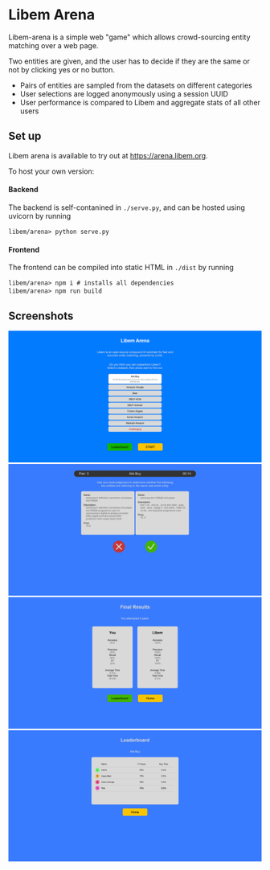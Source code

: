 # Libem Arena

Libem-arena is a simple web "game" which allows crowd-sourcing entity matching over a web page.

Two entities are given, and the user has to decide if they are the same or not by clicking yes or no button.
- Pairs of entities are sampled from the datasets on different categories
- User selections are logged anonymously using a session UUID
- User performance is compared to Libem and aggregate stats of all other users

## Set up

Libem arena is available to try out at https://arena.libem.org.

To host your own version: 

#### Backend

The backend is self-contanined in `./serve.py`, and can be hosted using uvicorn by running

```
libem/arena> python serve.py
```

#### Frontend

The frontend can be compiled into static HTML in `./dist` by running

```
libem/arena> npm i # installs all dependencies
libem/arena> npm run build
```

## Screenshots

![Libem Arena Homescreen](./demo/arena_home.png)
![Libem Arena Homescreen](./demo/arena_select.png)
![Libem Arena Homescreen](./demo/arena_result.png)
![Libem Arena Homescreen](./demo/arena_leaderboard.png)